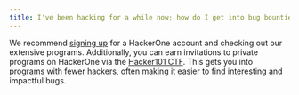 ```yaml
---
title: I've been hacking for a while now; how do I get into bug bounties?
---
```


We recommend [signing up](https://hackerone.com/users/sign_up) for a HackerOne account and checking out our extensive programs. Additionally, you can earn invitations to private programs on HackerOne via the [Hacker101 CTF](https://ctf.hacker101.com/). This gets you into programs with fewer hackers, often making it easier to find interesting and impactful bugs.
